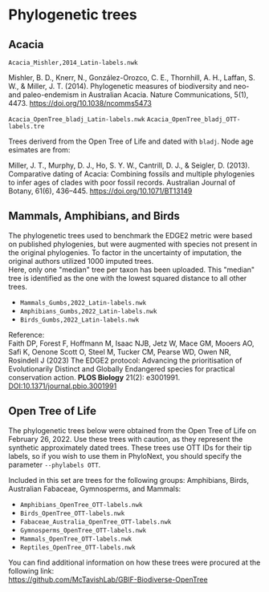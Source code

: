 # Phylogenetic trees

## Acacia

`Acacia_Mishler,2014_Latin-labels.nwk`

Mishler, B. D., Knerr, N., González-Orozco, C. E., Thornhill, A. H., Laffan, S. W., & Miller, J. T. (2014). Phylogenetic measures of biodiversity and neo- and paleo-endemism in Australian Acacia. Nature Communications, 5(1), 4473. https://doi.org/10.1038/ncomms5473


`Acacia_OpenTree_bladj_Latin-labels.nwk`
`Acacia_OpenTree_bladj_OTT-labels.tre`

Trees deriverd from the Open Tree of Life and dated with `bladj`. Node age esimates are from:  

Miller, J. T., Murphy, D. J., Ho, S. Y. W., Cantrill, D. J., & Seigler, D. (2013). Comparative dating of Acacia: Combining fossils and multiple phylogenies to infer ages of clades with poor fossil records. Australian Journal of Botany, 61(6), 436–445. https://doi.org/10.1071/BT13149


## Mammals, Amphibians, and Birds

The phylogenetic trees used to benchmark the EDGE2 metric were based on published phylogenies, but were augmented with species not present in the original phylogenies. 
To factor in the uncertainty of imputation, the original authors utilized 1000 imputed trees.  
Here, only one "median" tree per taxon has been uploaded. 
This "median" tree is identified as the one with the lowest squared distance to all other trees.


- `Mammals_Gumbs,2022_Latin-labels.nwk`  
- `Amphibians_Gumbs,2022_Latin-labels.nwk`  
- `Birds_Gumbs,2022_Latin-labels.nwk`  


Reference:  
Faith DP, Forest F, Hoffmann M, Isaac NJB, Jetz W, Mace GM, Mooers AO, Safi K, Oenone Scott O, Steel M, Tucker CM, Pearse WD, Owen NR, Rosindell J (2023) The EDGE2 protocol: Advancing the prioritisation of Evolutionarily Distinct and Globally Endangered species for practical conservation action. **PLOS Biology** 21(2): e3001991. [DOI:10.1371/journal.pbio.3001991](https://journals.plos.org/plosbiology/article?id=10.1371/journal.pbio.3001991)  


## Open Tree of Life

The phylogenetic trees below were obtained from the Open Tree of Life on February 26, 2022. 
Use these trees with caution, as they represent the synthetic approximately dated trees. 
These trees use OTT IDs for their tip labels, so if you wish to use them in PhyloNext, 
you should specify the parameter `--phylabels OTT`.

Included in this set are trees for the following groups: 
Amphibians, Birds, Australian Fabaceae, Gymnosperms, and Mammals:  

- `Amphibians_OpenTree_OTT-labels.nwk`  
- `Birds_OpenTree_OTT-labels.nwk`  
- `Fabaceae_Australia_OpenTree_OTT-labels.nwk`  
- `Gymnosperms_OpenTree_OTT-labels.nwk`  
- `Mammals_OpenTree_OTT-labels.nwk`  
- `Reptiles_OpenTree_OTT-labels.nwk`  

You can find additional information on how these trees were procured at the following link:  
https://github.com/McTavishLab/GBIF-Biodiverse-OpenTree  

